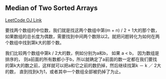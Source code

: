 Median of Two Sorted Arrays
---
[LeetCode OJ Link](https://leetcode.com/problems/median-of-two-sorted-arrays/)

要找两个数组的中位数，我们就是找这两个数组中第(m + n) / 2 + 1大的那个数，如果数组的总长度为偶数，需要找到中间两个数除以2。就把问题转化为如何在两个数组中找到第k大的那个数。

我们比较两个数组中第k / 2大的数，例如分别为a和b， 如果 a < b， 因为数组是排序的， 则a前面的所有数都小于b，所以就确定了a前面的数一定都在我们要找的第k大的数之前，这样就可以把a和它之前的数扔掉，然后继续找第k － k ／ 2大的数， 直到找到k为1，或者其中一个数组全部被扔掉了为止。